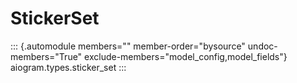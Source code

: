 # StickerSet

::: {.automodule members="" member-order="bysource" undoc-members="True" exclude-members="model_config,model_fields"}
aiogram.types.sticker_set
:::
